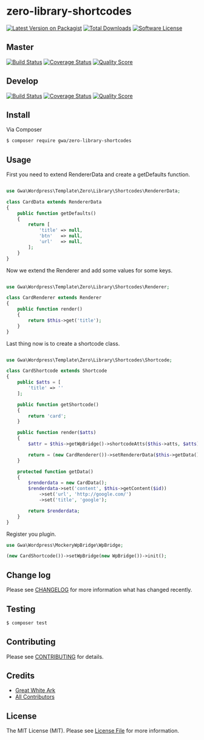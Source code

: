 # zero-library-shortcodes

[![Latest Version on Packagist](https://img.shields.io/packagist/v/gwa/zero-library-shortcodes.svg?style=flat-square)](https://packagist.org/packages/gwa/zero-library-shortcodes)
[![Total Downloads](https://img.shields.io/packagist/dt/gwa/zero-library-shortcodes.svg?style=flat-square)](https://packagist.org/packages/gwa/zero-library-shortcodes)
[![Software License](https://img.shields.io/badge/license-MIT-brightgreen.svg?style=flat-square)](LICENSE)

## Master

[![Build Status](https://img.shields.io/travis/gwa/zero-library-shortcodes/master.svg?style=flat-square)](https://travis-ci.org/gwa/zero-library-shortcodes)
[![Coverage Status](https://img.shields.io/scrutinizer/coverage/g/gwa/zero-library-shortcodes.svg?style=flat-square)](https://scrutinizer-ci.com/g/gwa/zero-library-shortcodes/code-structure)
[![Quality Score](https://img.shields.io/scrutinizer/g/gwa/zero-library-shortcodes.svg?style=flat-square)](https://scrutinizer-ci.com/g/gwa/zero-library-shortcodes)

## Develop

[![Build Status](https://img.shields.io/travis/gwa/zero-library-shortcodes/master.svg?style=flat-square)](https://travis-ci.org/gwa/zero-library-shortcodes)
[![Coverage Status](https://img.shields.io/scrutinizer/coverage/g/gwa/zero-library-shortcodes.svg?style=flat-square)](https://scrutinizer-ci.com/g/gwa/zero-library-shortcodes/code-structure)
[![Quality Score](https://img.shields.io/scrutinizer/g/gwa/zero-library-shortcodes.svg?style=flat-square)](https://scrutinizer-ci.com/g/gwa/zero-library-shortcodes)

## Install

Via Composer

``` bash
$ composer require gwa/zero-library-shortcodes
```

## Usage

First you need to extend RendererData and create a getDefaults function.

``` php

use Gwa\Wordpress\Template\Zero\Library\Shortcodes\RendererData;

class CardData extends RendererData
{
    public function getDefaults()
    {
        return [
            'title' => null,
            'btn'   => null,
            'url'   => null,
        ];
    }
}

```

Now we extend the Renderer and add some values for some keys.

``` php

use Gwa\Wordpress\Template\Zero\Library\Shortcodes\Renderer;

class CardRenderer extends Renderer
{
    public function render()
    {
        return $this->get('title');
    }
}

```

Last thing now is to create a shortcode class.

``` php

use Gwa\Wordpress\Template\Zero\Library\Shortcodes\Shortcode;

class CardShortcode extends Shortcode
{
    public $atts = [
        'title' => ''
    ];

    public function getShortcode()
    {
        return 'card';
    }

    public function render($atts)
    {
        $attr = $this->getWpBridge()->shortcodeAtts($this->atts, $atts);

        return = (new CardRenderer())->setRendererData($this->getData())->render();
    }

    protected function getData()
    {
        $renderdata = new CardData();
        $renderdata->set('content', $this->getContent($id))
            ->set('url', 'http://google.com/')
            ->set('title', 'google');

        return $renderdata;
    }
}

```

Register you plugin.

``` php
use Gwa\Wordpress\MockeryWpBridge\WpBridge;

(new CardShortcode())->setWpBridge(new WpBridge())->init();
```

## Change log

Please see [CHANGELOG](CHANGELOG.md) for more information what has changed recently.

## Testing

``` bash
$ composer test
```

## Contributing

Please see [CONTRIBUTING](CONTRIBUTING.md) for details.

## Credits

- [Great White Ark](https://github.com/gwa)
- [All Contributors](../../contributors)

## License

The MIT License (MIT). Please see [License File](LICENSE.md) for more information.
